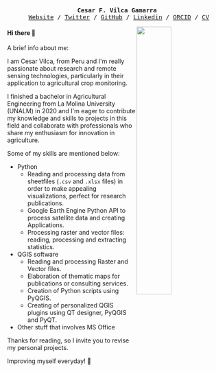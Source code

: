 <p>
<pre align="center">
  <strong>Cesar F. Vilca Gamarra</strong> 
  <a href="https://vilcagamarracf.github.io/">Website</a> / <a href="https://twitter.com/vilcagamarracf">Twitter</a> / <a href="https://github.com/vilcagamarracf">GitHub</a> / <a href="https://www.linkedin.com/in/cesarvilca/">Linkedin</a> / <a href="https://orcid.org/0000-0003-4748-6549">ORCID</a> / <a href="https://github.com/vilcagamarracf/Personal_CV/blob/main/CV_CESARVILCA.pdf">CV</a>
</pre>        
</p>

[<img align='right' width="40%" src="https://miro.medium.com/max/1350/1*bOokbEeXpF1Z4gd_BpL93w.jpeg">](https://github.com/vilcagamarracf "Github Account") 

#### Hi there 👋
A brief info about me:

I am Cesar Vilca, from Peru and I'm really passionate about research and remote sensing technologies, particularly in their application to agricultural crop monitoring. 

I finished a bachelor in Agricultural Engineering from La Molina University (UNALM) in 2020 and I'm eager to contribute my knowledge and skills to projects in this field and collaborate with professionals who share my enthusiasm for innovation in agriculture. 

Some of my skills are mentioned below:
- Python
  - Reading and processing data from sheetfiles (`.csv` and `.xlsx` files) in order to make appealing visualizations, perfect for research publications.
  - Google Earth Engine Python API to process satellite data and creating Applications.
  - Processing raster and vector files: reading, processing and extracting statistics.
- QGIS software
  - Reading and processing Raster and Vector files.
  - Elaboration of thematic maps for publications or consulting services.
  - Creation of Python scripts using PyQGIS.
  - Creating of personalized QGIS plugins using QT designer, PyQGIS and PyQT.
- Other stuff that involves MS Office

Thanks for reading, so I invite you to revise my personal projects.

Improving myself everyday! 🚀

